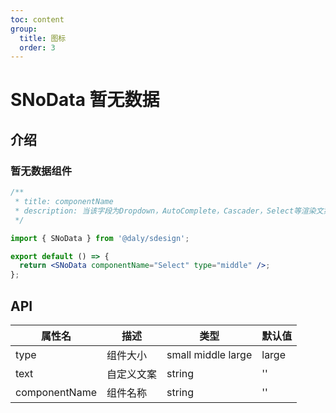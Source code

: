 ```yaml
---
toc: content
group:
  title: 图标
  order: 3
---
```


# SNoData 暂无数据

## 介绍

### 暂无数据组件

<code src="./demos/base.tsx"></code>

```jsx
/**
 * title: componentName
 * description: 当该字段为Dropdown，AutoComplete，Cascader，Select等渲染文案
 */

import { SNoData } from '@daly/sdesign';

export default () => {
  return <SNoData componentName="Select" type="middle" />;
};
```

## API

| 属性名        | 描述       | 类型               | 默认值 |
| ------------- | ---------- | ------------------ | ------ |
| type          | 组件大小   | small middle large | large  |
| text          | 自定义文案 | string             | ''     |
| componentName | 组件名称   | string             | ''     |
